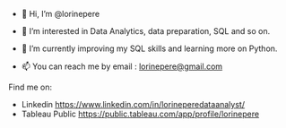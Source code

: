 - 👋 Hi, I’m @lorinepere
- 👀 I’m interested in Data Analytics, data preparation, SQL and so on. 
- 🌱 I’m currently improving my SQL skills and learning more on Python.
  
- 📫 You can reach me by email : lorinepere@gmail.com


Find me on:
- Linkedin https://www.linkedin.com/in/lorineperedataanalyst/
- Tableau Public https://public.tableau.com/app/profile/lorinepere
